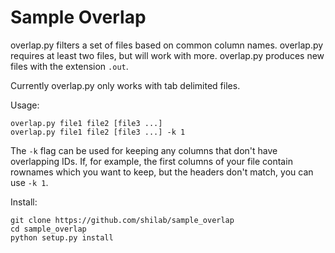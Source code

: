 Sample Overlap
==============

overlap.py filters a set of files based on common column names. overlap.py requires at least two files, but will work with more. overlap.py produces new files with the extension ```.out```.

Currently overlap.py only works with tab delimited files.

Usage:
```
overlap.py file1 file2 [file3 ...]
overlap.py file1 file2 [file3 ...] -k 1
```

The ```-k``` flag can be used for keeping any columns that don't have overlapping IDs. If, for example, the first columns of your file contain rownames which you want to keep, but the headers don't match, you can use ```-k 1```.

Install:
```
git clone https://github.com/shilab/sample_overlap
cd sample_overlap
python setup.py install
```

